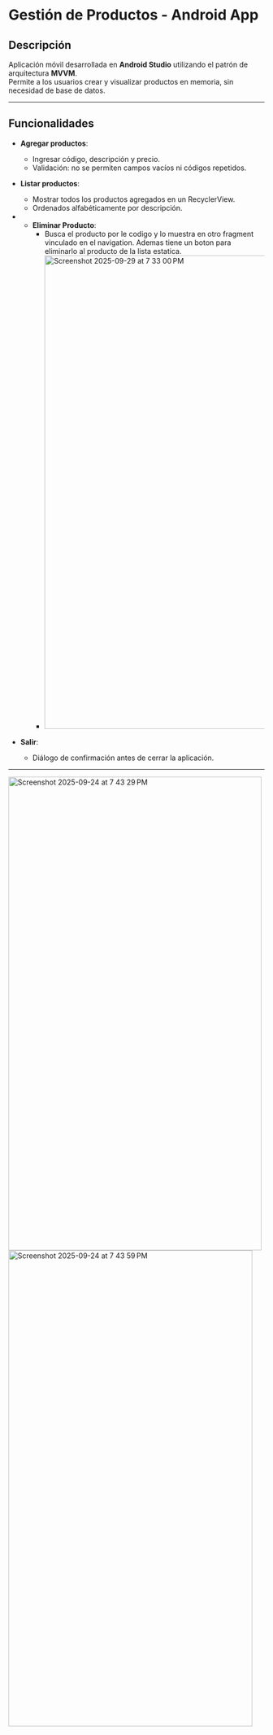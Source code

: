 # Gestión de Productos - Android App

## Descripción
Aplicación móvil desarrollada en **Android Studio** utilizando el patrón de arquitectura **MVVM**.  
Permite a los usuarios crear y visualizar productos en memoria, sin necesidad de base de datos. 

---

## Funcionalidades

- **Agregar productos**:
    - Ingresar código, descripción y precio.
    - Validación: no se permiten campos vacíos ni códigos repetidos.

- **Listar productos**:
    - Mostrar todos los productos agregados en un RecyclerView.
    - Ordenados alfabéticamente por descripción.
      
- - **Eliminar Producto**:
    - Busca el producto por le codigo y lo muestra en otro fragment vinculado en el navigation. Ademas tiene un boton para eliminarlo al producto de la lista estatica.
    - <img width="536" height="931" alt="Screenshot 2025-09-29 at 7 33 00 PM" src="https://github.com/user-attachments/assets/66db9b22-0630-425a-a217-6f830b6d8dc8" />


- **Salir**:
    - Diálogo de confirmación antes de cerrar la aplicación.

---
<img width="498" height="931" alt="Screenshot 2025-09-24 at 7 43 29 PM" src="https://github.com/user-attachments/assets/43bc074c-707c-47df-868c-935512490c1e" />

<img width="480" height="936" alt="Screenshot 2025-09-24 at 7 43 59 PM" src="https://github.com/user-attachments/assets/a596846d-6b56-42c7-8f1b-2238cf631e39" />
